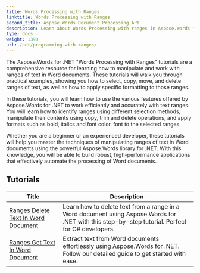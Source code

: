 ```yaml
---
title: Words Processing with Ranges
linktitle: Words Processing with Ranges
second_title: Aspose.Words Document Processing API
description: Learn about Words Processing with ranges in Aspose.Words for .NET. Learn how to manipulate and format specific ranges of text in Word documents using step-by-step tutorials and sample codes.
type: docs
weight: 1390
url: /net/programming-with-ranges/
---
```

The Aspose.Words for .NET "Words Processing with Ranges" tutorials are a comprehensive resource for learning how to manipulate and work with ranges of text in Word documents. These tutorials will walk you through practical examples, showing you how to select, copy, move, and delete ranges of text, as well as how to apply specific formatting to those ranges.

In these tutorials, you will learn how to use the various features offered by Aspose.Words for .NET to work efficiently and accurately with text ranges. You will learn how to identify ranges using different selection methods, manipulate their contents using copy, trim and delete operations, and apply formats such as bold, italics and font color. font to the selected ranges.

Whether you are a beginner or an experienced developer, these tutorials will help you master the techniques of manipulating ranges of text in Word documents using the powerful Aspose.Words library for .NET. With this knowledge, you will be able to build robust, high-performance applications that effectively automate the processing of Word documents.

 ## Tutorials
| Title | Description |
| --- | --- |
| [Ranges Delete Text In Word Document](./ranges-delete-text/) | Learn how to delete text from a range in a Word document using Aspose.Words for .NET with this step-by-step tutorial. Perfect for C# developers. |
| [Ranges Get Text In Word Document](./ranges-get-text/) | Extract text from Word documents effortlessly using Aspose.Words for .NET. Follow our detailed guide to get started with ease. |

